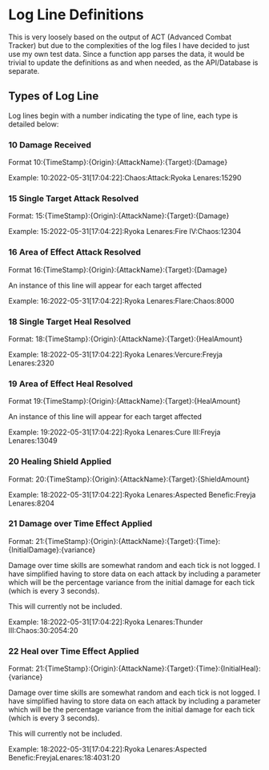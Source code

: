 # Log Line Definitions
This is very loosely based on the output of ACT (Advanced Combat Tracker) but due to the complexities of the log files I have decided to just use my own test data. Since a function app parses the data, it would be trivial to update the definitions as and when needed, as the API/Database is separate.

## Types of Log Line
Log lines begin with a number indicating the type of line, each type is detailed below:

### 10 Damage Received
Format 10:{TimeStamp}:{Origin}:{AttackName}:{Target}:{Damage}

Example: 10:2022-05-31\[17:04:22\]:Chaos:Attack:Ryoka Lenares:15290

### 15 Single Target Attack Resolved
Format: 15:{TimeStamp}:{Origin}:{AttackName}:{Target}:{Damage}

Example: 15:2022-05-31\[17:04:22\]:Ryoka Lenares:Fire IV:Chaos:12304

### 16 Area of Effect Attack Resolved
Format 16:{TimeStamp}:{Origin}:{AttackName}:{Target}:{Damage}

An instance of this line will appear for each target affected

Example: 16:2022-05-31\[17:04:22\]:Ryoka Lenares:Flare:Chaos:8000

### 18 Single Target Heal Resolved
Format: 18:{TimeStamp}:{Origin}:{AttackName}:{Target}:{HealAmount}

Example: 18:2022-05-31\[17:04:22\]:Ryoka Lenares:Vercure:Freyja Lenares:2320

### 19 Area of Effect Heal Resolved
Format 19:{TimeStamp}:{Origin}:{AttackName}:{Target}:{HealAmount}

An instance of this line will appear for each target affected

Example: 19:2022-05-31\[17:04:22\]:Ryoka Lenares:Cure III:Freyja Lenares:13049

### 20 Healing Shield Applied
Format: 20:{TimeStamp}:{Origin}:{AttackName}:{Target}:{ShieldAmount}

Example: 18:2022-05-31\[17:04:22\]:Ryoka Lenares:Aspected Benefic:Freyja Lenares:8204

### 21 Damage over Time Effect Applied
Format: 21:{TimeStamp}:{Origin}:{AttackName}:{Target}:{Time}:{InitialDamage}:{variance}

Damage over time skills are somewhat random and each tick is not logged. I have simplified having to store data on each attack by including a parameter which will be the percentage variance from the initial damage for each tick (which is every 3 seconds). 

This will currently not be included.

Example: 18:2022-05-31\[17:04:22\]:Ryoka Lenares:Thunder III:Chaos:30:2054:20

### 22 Heal over Time Effect Applied
Format: 21:{TimeStamp}:{Origin}:{AttackName}:{Target}:{Time}:{InitialHeal}:{variance}

Damage over time skills are somewhat random and each tick is not logged. I have simplified having to store data on each attack by including a parameter which will be the percentage variance from the initial damage for each tick (which is every 3 seconds). 

This will currently not be included.

Example: 18:2022-05-31\[17:04:22\]:Ryoka Lenares:Aspected Benefic:FreyjaLenares:18:4031:20